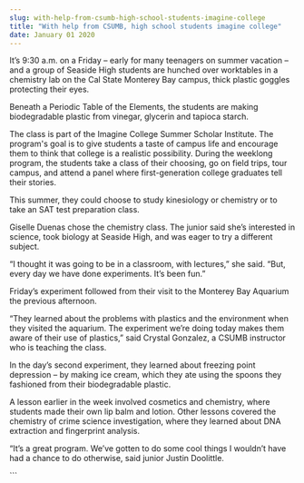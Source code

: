 ```yaml
---
slug: with-help-from-csumb-high-school-students-imagine-college
title: "With help from CSUMB, high school students imagine college"
date: January 01 2020
---
```


 
<p>
  It’s 9:30 a.m. on a Friday – early for many teenagers on summer vacation – and
  a group of Seaside High students are hunched over worktables in a chemistry
  lab on the Cal State Monterey Bay campus, thick plastic goggles protecting
  their eyes.
</p>
<p>
  Beneath a Periodic Table of the Elements, the students are making
  biodegradable plastic from vinegar, glycerin and tapioca starch.
</p>
<p>
  The class is part of the Imagine College Summer Scholar Institute. The
  program's goal is to give students a taste of campus life and encourage them
  to think that college is a realistic possibility. During the weeklong program,
  the students take a class of their choosing, go on field trips, tour campus,
  and attend a panel where first&#45;generation college graduates tell their
  stories.
</p>
<p>
  This summer, they could choose to study kinesiology or chemistry or to take an
  SAT test preparation class.
</p>
<p>
  Giselle Duenas chose the chemistry class. The junior said she’s interested in
  science, took biology at Seaside High, and was eager to try a different
  subject.
</p>
<p>
  “I thought it was going to be in a classroom, with lectures,” she said. “But,
  every day we have done experiments. It’s been fun.”
</p>
<p>
  Friday’s experiment followed from their visit to the Monterey Bay Aquarium the
  previous afternoon.
</p>
<p>
  “They learned about the problems with plastics and the environment when they
  visited the aquarium. The experiment we’re doing today makes them aware of
  their use of plastics,” said Crystal Gonzalez, a CSUMB instructor who is
  teaching the class.
</p>
<p>
  In the day’s second experiment, they learned about freezing point depression –
  by making ice cream, which they ate using the spoons they fashioned from their
  biodegradable plastic.
</p>
<p>
  A lesson earlier in the week involved cosmetics and chemistry, where students
  made their own lip balm and lotion. Other lessons covered the chemistry of
  crime science investigation, where they learned about DNA extraction and
  fingerprint analysis.
</p>
<p>
  “It’s a great program. We’ve gotten to do some cool things I wouldn’t have had
  a chance to do otherwise, said junior Justin Doolittle.
</p>
```
